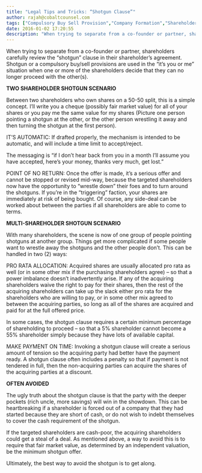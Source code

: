 ```yaml
---
title: "Legal Tips and Tricks: “Shotgun Clause”"
author: rajah@cobaltcounsel.com
tags: ["Compulsory Buy Sell Provision","Company Formation","Shareholders Agreement"]
date: 2016-01-02 17:20:55
description: "When trying to separate from a co-founder or partner, shareholders carefully review the “shotgun” clause in their shareholder’s agreement.  Shotgun or a compulsory buy/sell provisions are used in the..."
---
```


When trying to separate from a co-founder or partner, shareholders carefully review the “shotgun” clause in their shareholder’s agreement.  Shotgun or a compulsory buy/sell provisions are used in the “it’s you or me” situation when one or more of the shareholders decide that they can no longer proceed with the other(s).

**TWO SHAREHOLDER SHOTGUN SCENARIO**

Between two shareholders who own shares on a 50-50 split, this is a simple concept.  I’ll write you a cheque (possibly fair market value) for all of your shares or you pay me the same value for my shares  (Picture one person pointing a shotgun at the other, or the other person wrestling it away and then turning the shotgun at the first person).

IT’S AUTOMATIC:  If drafted properly, the mechanism is intended to be automatic, and will include a time limit to accept/reject.

The messaging is “if I don’t hear back from you in a month I’ll assume you have accepted, here’s your money, thanks very much, get lost.”

POINT OF NO RETURN:  Once the offer is made, it’s a serious offer and cannot be stopped or revised mid-way, because the targeted shareholders now have the opportunity to “wrestle down” their foes and to turn around the shotguns.  If you’re in the “triggering” faction, your shares are immediately at risk of being bought.   Of course, any side-deal can be worked about between the parties if all shareholders are able to come to terms.


**MULTI-SHAREHOLDER SHOTGUN SCENARIO**  

With many shareholders, the scene is now of one group of people pointing shotguns at another group.  Things get more complicated if some people want to wrestle away the shotguns and the other people don’t.  This can be handled in two (2) ways:

PRO RATA ALLOCATION:  Acquired shares are usually allocated pro rata as well (or in some other mix if the purchasing shareholders agree) – so that a power imbalance doesn’t inadvertently arise.  If any of the acquiring shareholders waive the right to pay for their shares, then the rest of the acquiring shareholders can take up the slack either pro rata for the shareholders who are willing to pay, or in some other mix agreed to between the acquiring parties, so long as all of the shares are acquired and paid for at the full offered price.

In some cases, the shotgun clause requires a certain minimum percentage of shareholding to proceed – so that a 5% shareholder cannot become a 55% shareholder simply because they have lots of available capital.

MAKE PAYMENT ON TIME:  Invoking a shotgun clause will create a serious amount of tension so the acquiring party had better have the payment ready.  A shotgun clause often includes a penalty so that if payment is not tendered in full, then the non-acquiring parties can acquire the shares of the acquiring parties at a discount.


**OFTEN AVOIDED**

The ugly truth about the shotgun clause is that the party with the deeper pockets (rich uncle, more savings) will win in the showdown.   This can be heartbreaking if a shareholder is forced out of a company that they had started because they are short of cash, or do not wish to indebt themselves to cover the cash requirement of the shotgun.

If the targeted shareholders are cash-poor, the acquiring shareholders could get a steal of a deal.   As mentioned above, a way to avoid this is to require that fair market value, as determined by an independent valuation, be the minimum shotgun offer.   

Ultimately, the best way to avoid the shotgun is to get along.

 
